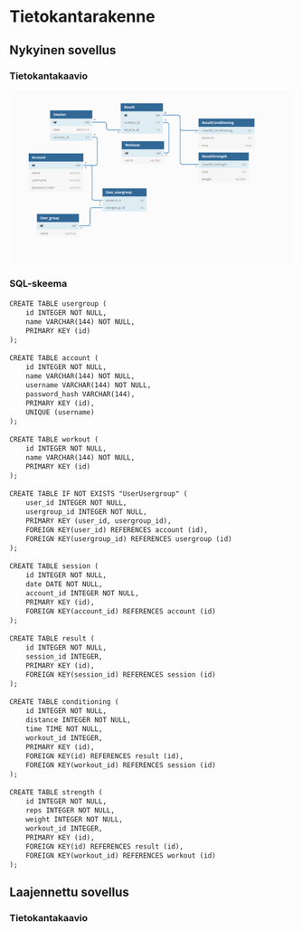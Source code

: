 # Tietokantarakenne

## Nykyinen sovellus

### Tietokantakaavio

<img src="https://github.com/korolainenriikka/WorkoutLogger-tsoha/blob/master/documentation/kuvat/dbdiagram.png" />

### SQL-skeema

```
CREATE TABLE usergroup (
	id INTEGER NOT NULL, 
	name VARCHAR(144) NOT NULL, 
	PRIMARY KEY (id)
);

CREATE TABLE account (
	id INTEGER NOT NULL, 
	name VARCHAR(144) NOT NULL, 
	username VARCHAR(144) NOT NULL, 
	password_hash VARCHAR(144), 
	PRIMARY KEY (id), 
	UNIQUE (username)
);

CREATE TABLE workout (
	id INTEGER NOT NULL, 
	name VARCHAR(144) NOT NULL, 
	PRIMARY KEY (id)
);

CREATE TABLE IF NOT EXISTS "UserUsergroup" (
	user_id INTEGER NOT NULL, 
	usergroup_id INTEGER NOT NULL, 
	PRIMARY KEY (user_id, usergroup_id), 
	FOREIGN KEY(user_id) REFERENCES account (id), 
	FOREIGN KEY(usergroup_id) REFERENCES usergroup (id)
);

CREATE TABLE session (
	id INTEGER NOT NULL, 
	date DATE NOT NULL, 
	account_id INTEGER NOT NULL, 
	PRIMARY KEY (id), 
	FOREIGN KEY(account_id) REFERENCES account (id)
);

CREATE TABLE result (
	id INTEGER NOT NULL, 
	session_id INTEGER, 
	PRIMARY KEY (id), 
	FOREIGN KEY(session_id) REFERENCES session (id)
);

CREATE TABLE conditioning (
	id INTEGER NOT NULL, 
	distance INTEGER NOT NULL, 
	time TIME NOT NULL, 
	workout_id INTEGER, 
	PRIMARY KEY (id), 
	FOREIGN KEY(id) REFERENCES result (id), 
	FOREIGN KEY(workout_id) REFERENCES session (id)
);

CREATE TABLE strength (
	id INTEGER NOT NULL, 
	reps INTEGER NOT NULL, 
	weight INTEGER NOT NULL, 
	workout_id INTEGER, 
	PRIMARY KEY (id), 
	FOREIGN KEY(id) REFERENCES result (id), 
	FOREIGN KEY(workout_id) REFERENCES workout (id)
);
```

## Laajennettu sovellus

### Tietokantakaavio

